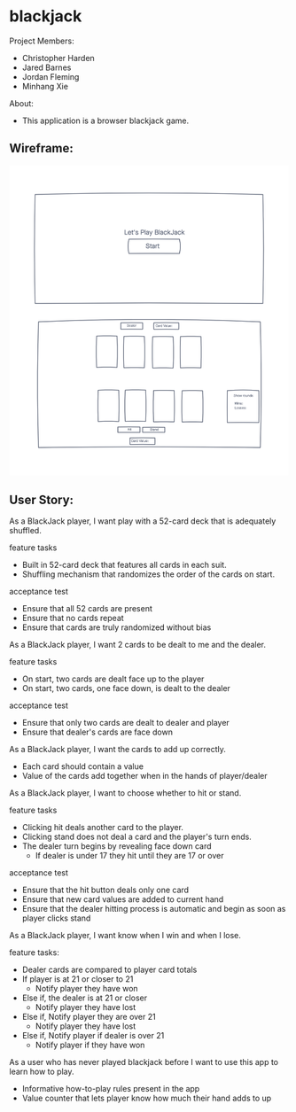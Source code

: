 # blackjack

Project Members: 
* Christopher Harden
* Jared Barnes
* Jordan Fleming
* Minhang Xie

About:
* This application is a browser blackjack game.

## Wireframe:
![BlackJack](./img/BlackJack%20Wireframe.png)

## User Story:
As a BlackJack player, I want play with a 52-card deck that is adequately shuffled.

feature tasks
* Built in 52-card deck that features all cards in each suit.
* Shuffling mechanism that randomizes the order of the cards on start.

acceptance test
* Ensure that all 52 cards are present
* Ensure that no cards repeat
* Ensure that cards are truly randomized without bias

As a BlackJack player, I want 2 cards to be dealt to me and the dealer.

feature tasks
* On start, two cards are dealt face up to the player 
* On start, two cards, one face down, is dealt to the dealer

acceptance test
* Ensure that only two cards are dealt to dealer and player
* Ensure that dealer's cards are face down

As a BlackJack player, I want the cards to add up correctly.

* Each card should contain a value
* Value of the cards add together when in the hands of player/dealer

As a BlackJack player, I want to choose whether to hit or stand.

feature tasks
* Clicking hit deals another card to the player. 
* Clicking stand does not deal a card and the player's turn ends.
* The dealer turn begins by revealing face down card
  * If dealer is under 17 they hit until they are 17 or over

acceptance test
* Ensure that the hit button deals only one card
* Ensure that new card values are added to current hand
* Ensure that the dealer hitting process is automatic and begin as soon as player clicks stand

As a BlackJack player, I want know when I win and when I lose.

feature tasks:
* Dealer cards are compared to player card totals
* If player is at 21 or closer to 21
  * Notify player they have won
* Else if, the dealer is at 21 or closer
  * Notify player they have lost
* Else if, Notify player they are over 21
  * Notify player they have lost
* Else if, Notify player if dealer is over 21
  * Notify player if they have won

As a user who has never played blackjack before I want to use this app to learn how to play.

* Informative how-to-play rules present in the app
* Value counter that lets player know how much their hand adds to up
  

